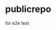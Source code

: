 # publicrepo
for e2e test

































































































































































